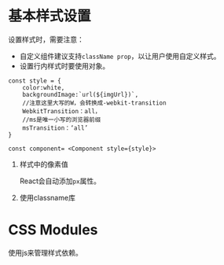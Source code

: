 # 基本样式设置
设置样式时，需要注意：

* 自定义组件建议支持`className prop`，以让用户使用自定义样式。
* 设置行内样式时要使用对象。

```
const style = {
    color:white,
    backgroundImage:`url(${imgUrl})`,
    //注意这里大写的W，会转换成-webkit-transition
    WebkitTransition：all，
    //ms是唯一小写的浏览器前缀
    msTransition：‘all’
}

const component= <Component style={style}>
```

1. 样式中的像素值

    React会自动添加`px`属性。

2. 使用classname库

# CSS Modules

使用js来管理样式依赖。




